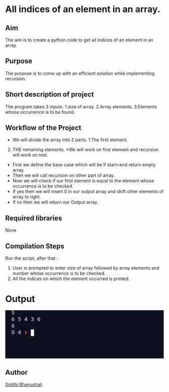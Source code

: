 # All indices of an element in an array.  

## Aim

The aim is to create a python code to get all indices of an element in an array.

## Purpose

The purpose is to come up with an efficient solution while implementing recursion.

## Short description of project
The program takes 3 inputs.
1.size of array.
2.Array elements.
3.Elements whose occurrence is to be found.

## Workflow of the Project
* We will divide the array into 2 parts.
1.The first element.
2. THE remaining elements.
*We will work on first element and recursion will work on rest.
* First we define the base case which will be if start=end  return empty array.
* Then we will call recursion on other part of array.
* Now we will check if our first element is equal to the element whose occurrence is to be checked.
* If yes then we will insert 0 in our output array and shift other elements of array to right.
* If no then we will return our Output array.


## Required libraries

None

## Compilation Steps
Run the script, after that :
  
 1. User is prompted to enter size of array followed by array elements and number whose occurrence is to be checked.
 2. All the indices on which the element occurred is printed.


# Output
![](Images/Output-img.jpg)


## Author
[Siddhi Bhanushali](https://github.com/siddhi-244)
